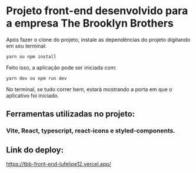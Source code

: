 # Projeto front-end desenvolvido para a empresa The Brooklyn Brothers

Após fazer o clone do projeto, instale as dependências do projeto digitando em seu terminal:

```
yarn ou npm install
```

Feito isso, a aplicação pode ser iniciada com:

```
yarn dev ou npm run dev
```

No terminal, se tudo correr bem, estará mostrando a porta em que o aplicativo foi iniciado.


## Ferramentas utilizadas no projeto:

### Vite, React, typescript, react-icons e styled-components.


## Link do deploy:

https://tbb-front-end-lufelipe12.vercel.app/
